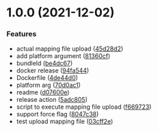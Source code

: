 # 1.0.0 (2021-12-02)


### Features

* actual mapping file upload ([45d28d2](https://github.com/smartlook/smartlook-crash-cli-upload/commit/45d28d22075b3baf4d3a124e426f3f7d97f7f3b2))
* add platform argument ([81360cf](https://github.com/smartlook/smartlook-crash-cli-upload/commit/81360cf98ef04f4aea1cd0dbf6c1f8633f1c6da9))
* bundleId ([be4dc67](https://github.com/smartlook/smartlook-crash-cli-upload/commit/be4dc67e2c5553f4519eeb1ff6649fdc48a6b0a8))
* docker release ([94fa544](https://github.com/smartlook/smartlook-crash-cli-upload/commit/94fa5442a91c92651de6b266a5355e5d24bc0204))
* Dockerfile ([4de44d0](https://github.com/smartlook/smartlook-crash-cli-upload/commit/4de44d0c8da502b3170b6449bc45426d25721eaf))
* platform arg ([70d0ac1](https://github.com/smartlook/smartlook-crash-cli-upload/commit/70d0ac16e6662b4818efcf216c10bcef25d3a6ff))
* readme ([d07600e](https://github.com/smartlook/smartlook-crash-cli-upload/commit/d07600edf9f6177749ec0eca81edcd4adbaf7abf))
* release action ([5adc805](https://github.com/smartlook/smartlook-crash-cli-upload/commit/5adc8058b1e33df471d91187696626dc5844482e))
* script to execute mapping file upload ([f669723](https://github.com/smartlook/smartlook-crash-cli-upload/commit/f669723010514a22c750fdffb4ae87a9f5b61840))
* support force flag ([8047c38](https://github.com/smartlook/smartlook-crash-cli-upload/commit/8047c3838d8cdfdebf57fe91ec3bade2e04390d0))
* test upload mapping file ([03cff2e](https://github.com/smartlook/smartlook-crash-cli-upload/commit/03cff2e62f83ad8e3c2962e6bebde376ae4a17f3))
